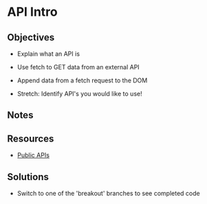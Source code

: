 # API Intro

## Objectives

- Explain what an API is
- Use fetch to GET data from an external API
- Append data from a fetch request to the DOM

- Stretch: Identify API's you would like to use!

## Notes

## Resources

- [Public APIs](https://github.com/toddmotto/public-apis#photography)

## Solutions

- Switch to one of the 'breakout' branches to see completed code